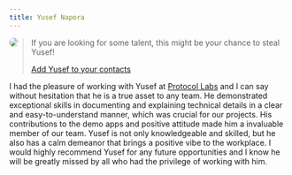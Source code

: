 ```yaml
---
title: Yusef Napora
---
```


<img src="https://avatars.githubusercontent.com/yusefnapora" style="border-radius: 50%; float: left; max-height: 80px;" />

> If you are looking for some talent, this might be your chance to steal Yusef!
>
> [Add Yusef to your contacts](./yusefnapora.vcf "Virtual Contact File (VCF)")

I had the pleasure of working with Yusef at [Protocol Labs][] and I can say  without hesitation that he is a true asset to any team. He demonstrated  exceptional skills in documenting and explaining technical details in a  clear and easy-to-understand manner, which was crucial for our projects. His contributions to the demo apps and positive attitude made him a  invaluable member of our team. Yusef is not only knowledgeable and  skilled, but he also has a calm demeanor that brings a positive vibe to  the workplace. I would highly recommend Yusef for any future  opportunities and I know he will be greatly missed by all who had the  privilege of working with him.



[Protocol Labs]: https://protocol.ai/
